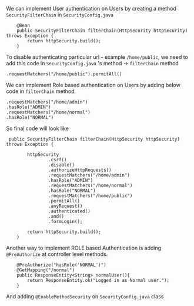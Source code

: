 We can implement User authentication on Users by creating a method   `SecurityFilterChain` in `SecurityConfig.java`
```agsl
    @Bean
    public SecurityFilterChain filterChain(HttpSecurity httpSecurity) throws Exception {
        return httpSecurity.build();
    }
```



To disable authenticating particular url - example `/home/public`, we need to add this code in `SecurityConfig.java` 's method  -> `filterChain` method 
```agsl
.requestMatchers("/home/public").permitAll()
```

We can implement Role based authentication on Users by adding below code in `filterChain` method. 

```
.requestMatchers("/home/admin")
.hasRole("ADMIN")
.requestMatchers("/home/normal")
.hasRole("NORMAL")    
```

So  final code will look like 
```
 public SecurityFilterChain filterChain(HttpSecurity httpSecurity) throws Exception {

        httpSecurity
                .csrf()
                .disable()
                .authorizeHttpRequests()
                .requestMatchers("/home/admin")
                .hasRole("ADMIN")
                .requestMatchers("/home/normal")
                .hasRole("NORMAL")
                .requestMatchers("/home/public")
                .permitAll()
                .anyRequest()
                .authenticated()
                .and()
                .formLogin();

        return httpSecurity.build();
    }
```

Another way to implement ROLE based Authentication is adding `@PreAuthorize` at controller level methods.

```agsl
    @PreAuthorize("hasRole('NORMAL')")
    @GetMapping("/normal")
    public ResponseEntity<String> normalUser(){
        return ResponseEntity.ok("Logged in as Normal user.");
    }
```

And adding `@EnableMethodSecurity` on `SecurityConfig.java` class